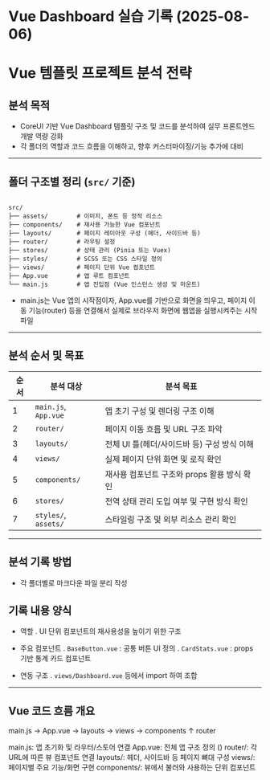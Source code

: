 # Vue Dashboard 실습 기록 (2025-08-06)

# Vue 템플릿 프로젝트 분석 전략

## 분석 목적

- CoreUI 기반 Vue Dashboard 템플릿 구조 및 코드를 분석하여 실무 프론트엔드 개발 역량 강화
- 각 폴더의 역할과 코드 흐름을 이해하고, 향후 커스터마이징/기능 추가에 대비

---

## 폴더 구조별 정리 (`src/` 기준)

```text

src/
├── assets/        # 이미지, 폰트 등 정적 리소스
├── components/    # 재사용 가능한 Vue 컴포넌트
├── layouts/       # 페이지 레이아웃 구성 (헤더, 사이드바 등)
├── router/        # 라우팅 설정
├── stores/        # 상태 관리 (Pinia 또는 Vuex)
├── styles/        # SCSS 또는 CSS 스타일 정의
├── views/         # 페이지 단위 Vue 컴포넌트
├── App.vue        # 앱 루트 컴포넌트
└── main.js        # 앱 진입점 (Vue 인스턴스 생성 및 마운트)

```

* main.js는 Vue 앱의 시작점이자, App.vue를 기반으로 화면을 띄우고, 페이지 이동 기능(router) 등을 연결해서 실제로 브라우저 화면에 웹앱을 실행시켜주는 시작 파일

---

## 분석 순서 및 목표

| 순서 | 분석 대상                | 분석 목표                       |
| -- | -------------------- | --------------------------- |
| 1  | `main.js`, `App.vue` | 앱 초기 구성 및 렌더링 구조 이해         |
| 2  | `router/`            | 페이지 이동 흐름 및 URL 구조 파악       |
| 3  | `layouts/`           | 전체 UI 틀(헤더/사이드바 등) 구성 방식 이해 |
| 4  | `views/`             | 실제 페이지 단위 화면 및 로직 확인        |
| 5  | `components/`        | 재사용 컴포넌트 구조와 props 활용 방식 확인 |
| 6  | `stores/`            | 전역 상태 관리 도입 여부 및 구현 방식 확인   |
| 7  | `styles/`, `assets/` | 스타일링 구조 및 외부 리소스 관리 확인      |

---

## 분석 기록 방법

- 각 폴더별로 마크다운 파일 분리 작성

## 기록 내용 양식

- 역할
   . UI 단위 컴포넌트의 재사용성을 높이기 위한 구조

- 주요 컴포넌트
   . `BaseButton.vue` : 공통 버튼 UI 정의
   . `CardStats.vue` : props 기반 통계 카드 컴포넌트

- 연동 구조
   . `views/Dashboard.vue` 등에서 import 하여 조합

---

## Vue 코드 흐름 개요

main.js → App.vue → layouts → views → components
                    ↑
                 router

main.js: 앱 초기화 및 라우터/스토어 연결
App.vue: 전체 앱 구조 정의 (<router-view />)
router/: 각 URL에 따른 뷰 컴포넌트 연결
layouts/: 헤더, 사이드바 등 페이지 뼈대 구성
views/: 페이지별 주요 기능/화면 구현
components/: 뷰에서 불러와 사용하는 단위 컴포넌트